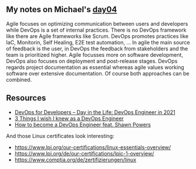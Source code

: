## My notes on Michael's [day04](https://www.90daysofdevops.com/2022/day04/) 

Agile focuses on optimizing communication between users and developers while DevOps is a set of internal practices.
There is no DevOps framework like there are Agile frameworks like Scrum. DevOps promotes practices like IaC, Monitorin, Self Healing, E2E test automation, ...
In agile the main source of feedback is the user, in DevOps the feedback from stakeholders and the team is prioritized higher.
Agile focusses more on software development, DevOps also focuses on deployment and post-release stages.
DevOps regards project documentation as essential whereas agile values working software over extensive documentation.
Of course both approaches can be combined.

## Resources

- [DevOps for Developers – Day in the Life: DevOps Engineer in 2021](https://www.youtube.com/watch?v=2JymM0YoqGA)
- [3 Things I wish I knew as a DevOps Engineer](https://www.youtube.com/watch?v=udRNM7YRdY4)
- [How to become a DevOps Engineer feat. Shawn Powers](https://www.youtube.com/watch?v=kDQMjAQNvY4)

And those Linux certificates look interesting:
- https://www.lpi.org/our-certifications/linux-essentials-overview/
- https://www.lpi.org/de/our-certifications/lpic-1-overview/
- https://www.comptia.org/de/zertifizierungen/linux
